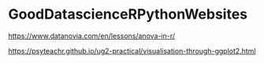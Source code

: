 # GoodDatascienceRPythonWebsites


https://www.datanovia.com/en/lessons/anova-in-r/

https://psyteachr.github.io/ug2-practical/visualisation-through-ggplot2.html
